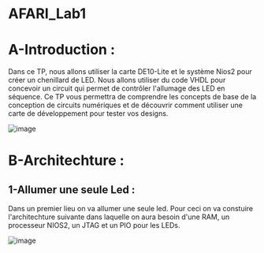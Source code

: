 # AFARI_Lab1 

# A-Introduction :

Dans ce TP, nous allons utiliser la carte DE10-Lite et le système Nios2 pour créer un chenillard de LED. Nous allons utiliser du code VHDL pour concevoir un circuit qui permet de contrôler l'allumage des LED en séquence. Ce TP vous permettra de comprendre les concepts de base de la conception de circuits numériques et de découvrir comment utiliser une carte de développement pour tester vos designs.

![image](https://user-images.githubusercontent.com/121948245/213643177-49d85134-236b-42bb-a1f5-9eef20205e37.png)

# B-Architechture :

## 1-Allumer une seule Led :

Dans un premier lieu on va allumer une seule led. Pour ceci on va constuire l'architechture suivante dans laquelle on aura besoin d'une RAM, un processeur NIOS2, un JTAG et un PIO pour les LEDs.

![image](https://user-images.githubusercontent.com/121948245/213645329-1b19f8b8-aa83-44e1-88cc-4852c47249c5.png)

